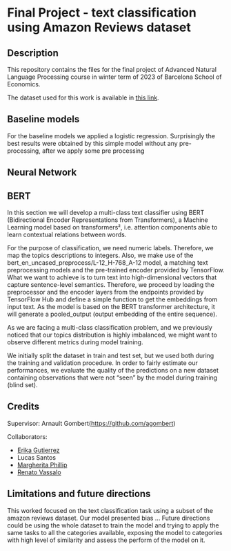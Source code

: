 # Final Project - text classification using Amazon Reviews dataset

## Description

This repository contains the files for the final project of Advanced Natural Language Processing course in winter term of 2023 of Barcelona School of Economics.

The dataset used for this work is available in [this link](https://huggingface.co/datasets/amazon_us_reviews).



## Baseline models

For the baseline models we applied a logistic regression. Surprisingly the best results were obtained by this simple model without any pre-processing, after we apply some pre processing

## Neural Network


## BERT

In this section we will develop a multi-class text classifier using BERT (Bidirectional Encoder Representations from Transformers), a Machine Learning model based on transformers², i.e. attention components able to learn contextual relations between words.

For the purpose of classification, we need numeric labels. Therefore, we map the topics descriptions to integers. Also, we make use of the bert_en_uncased_preprocess/L-12_H-768_A-12 model, a matching text preprocessing models and the pre-trained encoder provided by TensorFlow.
What we want to achieve is to turn text into high-dimensional vectors that capture sentence-level semantics. Therefore, we proceed by loading the preprocessor and the encoder layers from the endpoints provided by TensorFlow Hub and define a simple function to get the embeddings from input text.
As the model is based on the BERT transformer architecture, it will generate a pooled_output (output embedding of the entire sequence). 

As we are facing a multi-class classification problem, and we previously noticed that our topics distribution is highly imbalanced, we might want to observe different metrics during model training.

We initially split the dataset in train and test set, but we used both during the training and validation procedure.
In order to fairly estimate our performances, we evaluate the quality of the predictions on a new dataset containing observations that were not “seen” by the model during training (blind set).




## Credits

Supervisor: Arnault Gombert(https://github.com/agombert)

Collaborators:
- [Erika Gutierrez](https://github.com/erikaguti)
- Lucas Santos
- [Margherita Phillip]()
- [Renato Vassalo](https://github.com/RenatoVassallo)



## Limitations and future directions

This worked focused on the text classification task using a subset of the amazon reviews dataset. Our model presented bias ... Future directions could be using the whole dataset to train the model and trying to apply the same tasks to all the categories available, exposing the model to categories with high level of similarity and assess the perform of the model on it.

